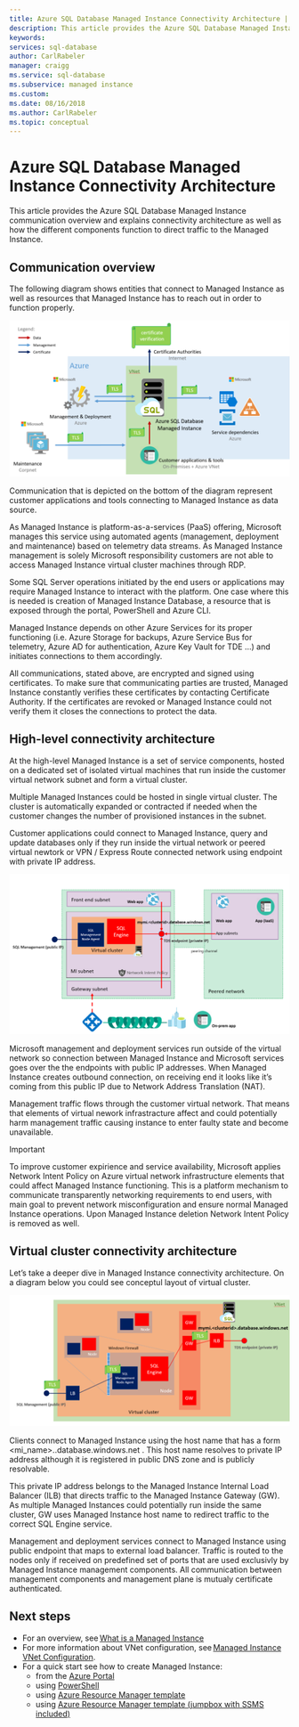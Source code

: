 ```yaml
---
title: Azure SQL Database Managed Instance Connectivity Architecture | Microsoft Docs
description: This article provides the Azure SQL Database Managed Instance communication overview and explains connectivity architecture as well as how the different components function to direct traffic to the Managed Instance.
keywords: 
services: sql-database
author: CarlRabeler
manager: craigg
ms.service: sql-database
ms.subservice: managed instance
ms.custom: 
ms.date: 08/16/2018
ms.author: CarlRabeler
ms.topic: conceptual
---
```


# Azure SQL Database Managed Instance Connectivity Architecture 

This article provides the Azure SQL Database Managed Instance communication overview and explains connectivity architecture as well as how the different components function to direct traffic to the Managed Instance.  

## Communication overview 

The following diagram shows entities that connect to Managed Instance as well as resources that Managed Instance has to reach out in order to function properly. 

![conectivity architecture entities](./media/managed-instance-connectivity-architecture/connectivityarch001.png)

Communication that is depicted on the bottom of the diagram represent customer applications and tools connecting to Managed Instance as data source.  

As Managed Instance is platform-as-a-services (PaaS) offering, Microsoft manages this service using automated agents (management, deployment and maintenance) based on telemetry data streams. As Managed Instance management is solely Microsoft responsibility customers are not able to access Managed Instance virtual cluster machines through RDP. 

Some SQL Server operations initiated by the end users or applications may require Managed Instance to interact with the platform. One case where this is needed is creation of Managed Instance Database, a resource that is exposed through the portal, PowerShell and Azure CLI. 

Managed Instance depends on other Azure Services for its proper functioning (i.e. Azure Storage for backups, Azure Service Bus for telemetry, Azure AD for authentication, Azure Key Vault for TDE …) and initiates connections to them accordingly. 

All communications, stated above, are encrypted and signed using certificates. To make sure that communicating parties are trusted, Managed Instance constantly verifies these certificates by contacting Certificate Authority. If the certificates are revoked or Managed Instance could not verify them it closes the connections to protect the data. 

## High-level connectivity architecture 

At the high-level Managed Instance is a set of service components, hosted on a dedicated set of isolated virtual machines that run inside the customer virtual network subnet and form a virtual cluster. 

Multiple Managed Instances could be hosted in single virtual cluster. The cluster is automatically expanded or contracted if needed when the customer changes the number of provisioned instances in the subnet. 

Customer applications could connect to Managed Instance, query and update databases only if they run inside the virtual network or peered virtual newtork or VPN / Express Route connected network using endpoint with private IP address.  

![conectivity architecture diagram](./media/managed-instance-connectivity-architecture/connectivityarch002.png)

Microsoft management and deployment services run outside of the virtual network so connection between Managed Instance and Microsoft services goes over the the endpoints with public IP addresses. When Managed Instance creates outbound connection, on receiving end it looks like it’s coming from this public IP due to Network Address Translation (NAT). 

Management traffic flows through the customer virtual network. That means that elements of virtual nework infrastracture affect and could potentially harm management traffic causing instance to enter faulty state and become unavailable. 

> [!IMPORTANT]
> To improve customer expirience and service availability, Microsoft applies Network Intent Policy on Azure virtual network infrastructure elements that could affect Managed Instance functioning. This is a platform mechanism to communicate transparently networking requirements to end users, with main goal to prevent network misconfiguration and ensure normal Managed Instance operations. Upon Managed Instance deletion Network Intent Policy is removed as well. 

## Virtual cluster connectivity architecture 

Let’s take a deeper dive in Managed Instance connectivity architecture. On a diagram below you could see conceptul layout of virtual cluster. 

![conectivity architecture diagram virtual cluster](./media/managed-instance-connectivity-architecture/connectivityarch003.png)

Clients connect to Managed Instance using the host name that has a form <mi_name>.<clusterid>.database.windows.net . This host name resolves to private IP address although it is registered in public DNS zone and is publicly resolvable. 

This private IP address belongs to the Managed Instance Internal Load Balancer (ILB) that directs traffic to the Managed Instance Gateway (GW). As multiple Managed Instances could potentially run inside the same cluster, GW uses Managed Instance host name to redirect traffic to the correct SQL Engine service. 

Management and deployment services connect to Managed Instance using public endpoint that maps to external load balancer. Traffic is routed to the nodes only if received on predefined set of ports that are used exclusivly by Managed Instance management components. All communication between management components and management plane is mutualy certificate authenticated. 

## Next steps 

- For an overview, see [What is a Managed Instance](sql-database-managed-instance.md) 
- For more information about VNet configuration, see [Managed Instance VNet Configuration](sql-database-managed-instance-vnet-configuration.md). 
- For a quick start see how to create Managed Instance: 
  - from the [Azure Portal](sql-database-managed-instance-create-tutorial-portal.md) 
  - using [PowerShell](https://blogs.msdn.microsoft.com/sqlserverstorageengine/2018/06/27/quick-start-script-create-azure-sql-managed-instance-using-powershell/) 
  - using [Azure Resource Manager template](https://azure.microsoft.com/resources/templates/101-sqlmi-new-vnet/) 
  - using [Azure Resource Manager template (jumpbox with SSMS included)](https://portal.azure.com/) 

